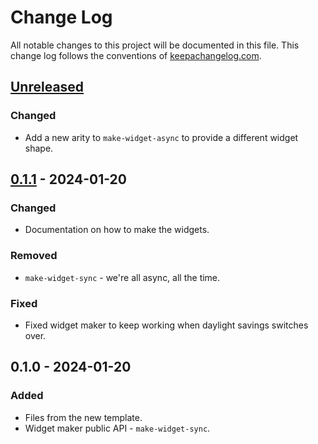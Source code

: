 # Change Log
All notable changes to this project will be documented in this file. This change log follows the conventions of [keepachangelog.com](http://keepachangelog.com/).

## [Unreleased]
### Changed
- Add a new arity to `make-widget-async` to provide a different widget shape.

## [0.1.1] - 2024-01-20
### Changed
- Documentation on how to make the widgets.

### Removed
- `make-widget-sync` - we're all async, all the time.

### Fixed
- Fixed widget maker to keep working when daylight savings switches over.

## 0.1.0 - 2024-01-20
### Added
- Files from the new template.
- Widget maker public API - `make-widget-sync`.

[Unreleased]: https://sourcehost.site/your-name/crude-refinement/compare/0.1.1...HEAD
[0.1.1]: https://sourcehost.site/your-name/crude-refinement/compare/0.1.0...0.1.1
